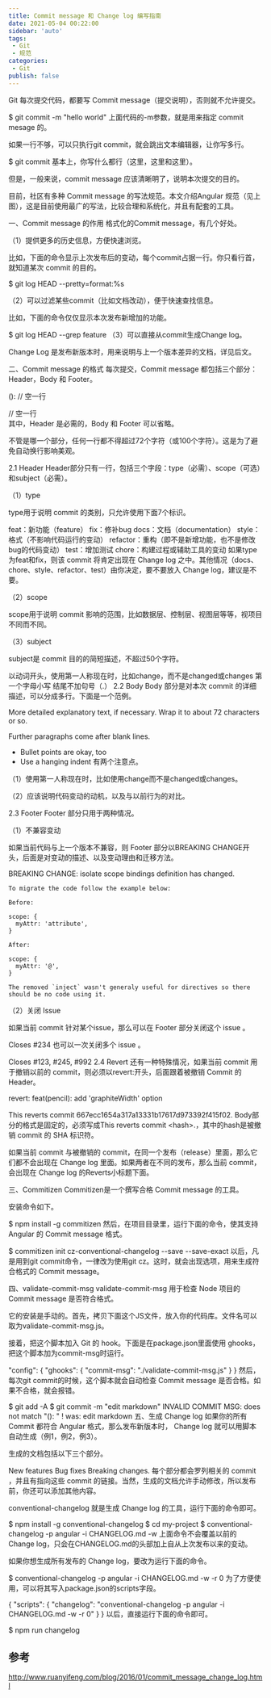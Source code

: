 ```yaml
---
title: Commit message 和 Change log 编写指南
date: 2021-05-04 00:22:00
sidebar: 'auto'
tags:
 - Git
 - 规范
categories:
 - Git
publish: false
---
```


Git 每次提交代码，都要写 Commit message（提交说明），否则就不允许提交。


$ git commit -m "hello world"
上面代码的-m参数，就是用来指定 commit mesage 的。

如果一行不够，可以只执行git commit，就会跳出文本编辑器，让你写多行。


$ git commit
基本上，你写什么都行（这里，这里和这里）。



但是，一般来说，commit message 应该清晰明了，说明本次提交的目的。



目前，社区有多种 Commit message 的写法规范。本文介绍Angular 规范（见上图），这是目前使用最广的写法，比较合理和系统化，并且有配套的工具。

一、Commit message 的作用
格式化的Commit message，有几个好处。

（1）提供更多的历史信息，方便快速浏览。

比如，下面的命令显示上次发布后的变动，每个commit占据一行。你只看行首，就知道某次 commit 的目的。


$ git log <last tag> HEAD --pretty=format:%s


（2）可以过滤某些commit（比如文档改动），便于快速查找信息。

比如，下面的命令仅仅显示本次发布新增加的功能。


$ git log <last release> HEAD --grep feature
（3）可以直接从commit生成Change log。

Change Log 是发布新版本时，用来说明与上一个版本差异的文档，详见后文。



二、Commit message 的格式
每次提交，Commit message 都包括三个部分：Header，Body 和 Footer。


<type>(<scope>): <subject>
// 空一行
<body>
// 空一行
<footer>
其中，Header 是必需的，Body 和 Footer 可以省略。

不管是哪一个部分，任何一行都不得超过72个字符（或100个字符）。这是为了避免自动换行影响美观。

2.1 Header
Header部分只有一行，包括三个字段：type（必需）、scope（可选）和subject（必需）。

（1）type

type用于说明 commit 的类别，只允许使用下面7个标识。

feat：新功能（feature）
fix：修补bug
docs：文档（documentation）
style： 格式（不影响代码运行的变动）
refactor：重构（即不是新增功能，也不是修改bug的代码变动）
test：增加测试
chore：构建过程或辅助工具的变动
如果type为feat和fix，则该 commit 将肯定出现在 Change log 之中。其他情况（docs、chore、style、refactor、test）由你决定，要不要放入 Change log，建议是不要。

（2）scope

scope用于说明 commit 影响的范围，比如数据层、控制层、视图层等等，视项目不同而不同。

（3）subject

subject是 commit 目的的简短描述，不超过50个字符。

以动词开头，使用第一人称现在时，比如change，而不是changed或changes
第一个字母小写
结尾不加句号（.）
2.2 Body
Body 部分是对本次 commit 的详细描述，可以分成多行。下面是一个范例。


More detailed explanatory text, if necessary.  Wrap it to
about 72 characters or so.

Further paragraphs come after blank lines.

- Bullet points are okay, too
- Use a hanging indent
  有两个注意点。

（1）使用第一人称现在时，比如使用change而不是changed或changes。

（2）应该说明代码变动的动机，以及与以前行为的对比。

2.3 Footer
Footer 部分只用于两种情况。

（1）不兼容变动

如果当前代码与上一个版本不兼容，则 Footer 部分以BREAKING CHANGE开头，后面是对变动的描述、以及变动理由和迁移方法。


BREAKING CHANGE: isolate scope bindings definition has changed.

    To migrate the code follow the example below:

    Before:

    scope: {
      myAttr: 'attribute',
    }

    After:

    scope: {
      myAttr: '@',
    }

    The removed `inject` wasn't generaly useful for directives so there should be no code using it.
（2）关闭 Issue

如果当前 commit 针对某个issue，那么可以在 Footer 部分关闭这个 issue 。


Closes #234
也可以一次关闭多个 issue 。


Closes #123, #245, #992
2.4 Revert
还有一种特殊情况，如果当前 commit 用于撤销以前的 commit，则必须以revert:开头，后面跟着被撤销 Commit 的 Header。


revert: feat(pencil): add 'graphiteWidth' option

This reverts commit 667ecc1654a317a13331b17617d973392f415f02.
Body部分的格式是固定的，必须写成This reverts commit &lt;hash>.，其中的hash是被撤销 commit 的 SHA 标识符。

如果当前 commit 与被撤销的 commit，在同一个发布（release）里面，那么它们都不会出现在 Change log 里面。如果两者在不同的发布，那么当前 commit，会出现在 Change log 的Reverts小标题下面。

三、Commitizen
Commitizen是一个撰写合格 Commit message 的工具。

安装命令如下。


$ npm install -g commitizen
然后，在项目目录里，运行下面的命令，使其支持 Angular 的 Commit message 格式。


$ commitizen init cz-conventional-changelog --save --save-exact
以后，凡是用到git commit命令，一律改为使用git cz。这时，就会出现选项，用来生成符合格式的 Commit message。



四、validate-commit-msg
validate-commit-msg 用于检查 Node 项目的 Commit message 是否符合格式。

它的安装是手动的。首先，拷贝下面这个JS文件，放入你的代码库。文件名可以取为validate-commit-msg.js。

接着，把这个脚本加入 Git 的 hook。下面是在package.json里面使用 ghooks，把这个脚本加为commit-msg时运行。


"config": {
"ghooks": {
"commit-msg": "./validate-commit-msg.js"
}
}
然后，每次git commit的时候，这个脚本就会自动检查 Commit message 是否合格。如果不合格，就会报错。


$ git add -A
$ git commit -m "edit markdown"
INVALID COMMIT MSG: does not match "<type>(<scope>): <subject>" ! was: edit markdown
五、生成 Change log
如果你的所有 Commit 都符合 Angular 格式，那么发布新版本时， Change log 就可以用脚本自动生成（例1，例2，例3）。

生成的文档包括以下三个部分。

New features
Bug fixes
Breaking changes.
每个部分都会罗列相关的 commit ，并且有指向这些 commit 的链接。当然，生成的文档允许手动修改，所以发布前，你还可以添加其他内容。

conventional-changelog 就是生成 Change log 的工具，运行下面的命令即可。


$ npm install -g conventional-changelog
$ cd my-project
$ conventional-changelog -p angular -i CHANGELOG.md -w
上面命令不会覆盖以前的 Change log，只会在CHANGELOG.md的头部加上自从上次发布以来的变动。

如果你想生成所有发布的 Change log，要改为运行下面的命令。


$ conventional-changelog -p angular -i CHANGELOG.md -w -r 0
为了方便使用，可以将其写入package.json的scripts字段。


{
"scripts": {
"changelog": "conventional-changelog -p angular -i CHANGELOG.md -w -r 0"
}
}
以后，直接运行下面的命令即可。


$ npm run changelog

## 参考
<http://www.ruanyifeng.com/blog/2016/01/commit_message_change_log.html>
